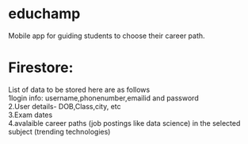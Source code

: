 # educhamp
Mobile app for guiding students to choose their career path.
# Firestore:
List of data to be stored here are as follows \
1login info: username,phonenumber,emailid and password \
2.User details- DOB,Class,city, etc \
3.Exam dates \
4.avalaible career paths (job postings like data science) in the selected subject (trending technologies)
